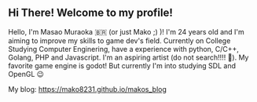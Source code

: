 ## Hi There! Welcome to my profile!

Hello, I'm Masao Muraoka 🇧🇷 (or just Mako ;) )! I'm 24 years old and I'm aiming to improve my skills to game dev's field. Currently on College Studying Computer Enginering, have a experience with python, C/C++, Golang, PHP and Javascript. I'm an aspiring artist (do not search!!!! :ghost:). My favorite game engine is godot! But currently I'm into studying SDL and OpenGL :wink: 

My blog: https://mako8231.github.io/makos_blog
